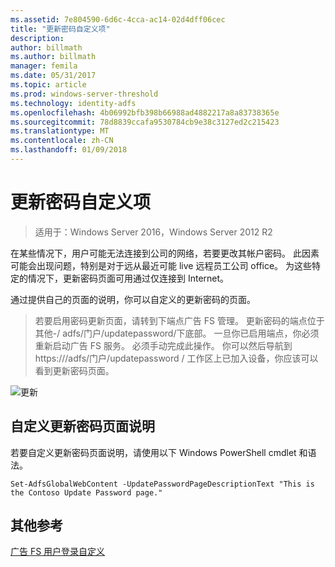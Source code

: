 ```yaml
---
ms.assetid: 7e804590-6d6c-4cca-ac14-02d4dff06cec
title: "更新密码自定义项"
description: 
author: billmath
ms.author: billmath
manager: femila
ms.date: 05/31/2017
ms.topic: article
ms.prod: windows-server-threshold
ms.technology: identity-adfs
ms.openlocfilehash: 4b06992bfb398b66988ad4882217a8a83738365e
ms.sourcegitcommit: 78d8839ccafa9530784cb9e38c3127ed2c215423
ms.translationtype: MT
ms.contentlocale: zh-CN
ms.lasthandoff: 01/09/2018
---
```

# <a name="update-password-customization"></a>更新密码自定义项 

>适用于：Windows Server 2016，Windows Server 2012 R2

在某些情况下，用户可能无法连接到公司的网络，若要更改其帐户密码。 此因素可能会出现问题，特别是对于远从最近可能 live 远程员工公司 office。 为这些特定的情况下，更新密码页面可用通过仅连接到 Internet。  
  
通过提供自己的页面的说明，你可以自定义的更新密码的页面。  
  
> 若要启用密码更新页面，请转到下端点广告 FS 管理。 更新密码的端点位于其他-/ adfs/门户/updatepassword/下底部。 一旦你已启用端点，你必须重新启动广告 FS 服务。 必须手动完成此操作。 你可以然后导航到 https://<fqdn>/adfs/门户/updatepassword / 工作区上已加入设备，你应该可以看到更新密码页面。  
  
![更新](media/AD-FS-user-sign-in-customization/ADFS_Blue_Custom5.png)  
  
## <a name="customize-the-update-password-page-description"></a>自定义更新密码页面说明  
若要自定义更新密码页面说明，请使用以下 Windows PowerShell cmdlet 和语法。  
  

    Set-AdfsGlobalWebContent -UpdatePasswordPageDescriptionText "This is the Contoso Update Password page."  

## <a name="additional-references"></a>其他参考 
[广告 FS 用户登录自定义](AD-FS-user-sign-in-customization.md)  
